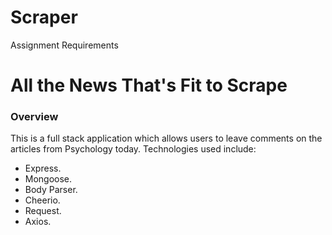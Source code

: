 # Scraper



Assignment Requirements
# All the News That's Fit to Scrape
### Overview
This is a full stack application which allows users to leave comments on the articles from Psychology today.
Technologies used include:
- Express.
- Mongoose.
- Body Parser.
- Cheerio.
- Request.
- Axios.
